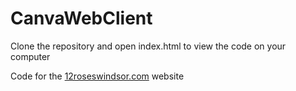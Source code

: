 # CanvaWebClient
 
Clone the repository and open index.html to view the code on your computer

Code for the [12roseswindsor.com](https://12roseswindsor.com) website

